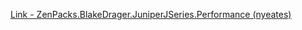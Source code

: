 [Link - ZenPacks.BlakeDrager.JuniperJSeries.Performance (nyeates)](https://github.com/nyeates/ZenPacks.BlakeDrager.JuniperJSeries.Performance)
